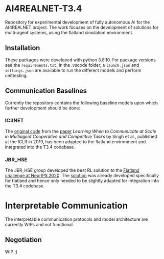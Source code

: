 # AI4REALNET-T3.4
Repository for experimental development of fully autonomous AI for the AI4REALNET project. The work focuses on the development of solutions for multi-agent systems, using the flatland simulation environment. 

## Installation
These packages were developed with python 3.8.10. For package versions see the ``requirements.txt``. In the .vscode folder, a ``launch.json`` and ``settings.json`` are available to run the different models and perform unittesting.

## Communication Baselines
Currently the repository contains the following baseline models upon which further development should be done: 

### IC3NET 
The [original code](https://github.com/IC3Net/IC3Net) from the [paper](https://arxiv.org/abs/1812.09755) *Learning When to Communicate at Scale in Multiagent Cooperative and Competitive Tasks* by Singh et al., published at the ICLR in 2019, has been adapted to the flatland environment and integrated into the T3.4 codebase. 

### JBR_HSE
The JBR_HSE group developed the best RL solution to the [Flatland challenge at NeurIPS 2020](https://arxiv.org/abs/2103.16511). The [solution](https://github.com/jbr-ai-labs/NeurIPS2020-Flatland-Competition-Solution/tree/master) was already developed specifically for flatland and hence only needed to be slightly adapted for integration into the T3.4 codebase. 


# Interpretable Communication
The interpretable communication protocols and model architecture are currently WIPs and not functional. 

## Negotiation
WIP :)
